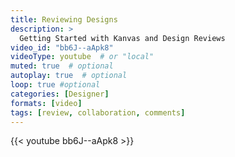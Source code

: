 ```yaml
---
title: Reviewing Designs
description: >
  Getting Started with Kanvas and Design Reviews
video_id: "bb6J--aApk8"
videoType: youtube  # or "local"
muted: true  # optional
autoplay: true  # optional
loop: true #optional
categories: [Designer]
formats: [video]
tags: [review, collaboration, comments]
---
```


{{< youtube bb6J--aApk8 >}}